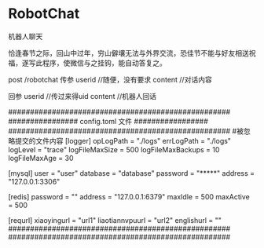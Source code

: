 # RobotChat
机器人聊天

恰逢春节之际，回山中过年，穷山僻壤无法与外界交流，恐佳节不能与好友相送祝福，遂写此程序，使微信与之挂钩，能自动答复之。

post  /robotchat 
传参 
userid  //随便，没有要求
content //对话内容

回参
userid  //传过来得uid
content //机器人回话

###################################################
################ config.toml 文件 #################
###################################################
#被忽略提交的文件内容
[logger]
opLogPath = "./logs"
errLogPath = "./logs"
logLevel = "trace"
logFileMaxSize = 500
logFileMaxBackups = 10
logFileMaxAge = 30

[mysql]
user = "user"
database = "database"
password = "*****"
address = "127.0.0.1:3306"

[redis]
password = ""
address = "127.0.0.1:6379"
maxIdle = 500
maxActive = 500


[requrl]
xiaoyingurl      = "url1"
liaotiannvpuurl = "url2"
englishurl      = ""
###################################################
###################################################